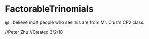# FactorableTrinomials
@ I believe most people who see this are from Mr. Cruz's CP2 class.

//Peter Zhu
//Created 3/2/18
